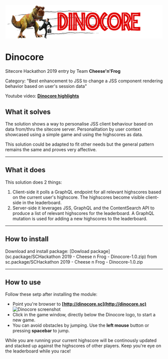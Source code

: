 ![Dinocore Logo](documentation/images/logo.png?raw=true "Dinocore Logo")

# Dinocore

Sitecore Hackathon 2019 entry by Team **Cheese'n'Frog**

Category: "Best enhancement to JSS to change a JSS component rendering behavior based on user's session data"

Youtube video: **[Dinocore highlights](http://youtube.com/watch?v=xxx)**

## What it solves
The solution shows a way to personalise JSS client behaviour based on data from/thru the sitecore server. Personalitation by user context showcased using a simple game and using the highscores as data.

This solution could be adapted to fit other needs but the general pattern remains the same and proves very affective.

---

## What it does
This solution does 2 things: 
1. Client-side it polls a GraphQL endpoint for all relevant highscores based on the current user's highscore. The highscores become visible client-side in the leaderboard.
1. Server-side it leverages JSS, GraphQL and the ContentSearch API to produce a list of relevant highscores for the leaderboard. A GraphQL mutation is used for adding a new highscores to the leaderboard.

---

## How to install
Download and install package:
   [Dowload package](sc.package/SCHackathon 2019 - Cheese n Frog - Dinocore-1.0.zip) from sc.package/SCHackathon 2019 - Cheese n Frog - Dinocore-1.0.zip

---

## How to use
Follow these setp after installing the module:
* Point you're browser to **[http://dinocore.sc](http://dinocore.sc)**
![Dinocore screenshot](documentation/images/screenshot.png?raw=true "Dinocore screenshot")
* Click in the game window, directly below the Dinocore logo, to start a new game.
* You can avoid obstacles by jumping. Use the **__left mouse__** button or pressing **__spacebar__** to jump.

While you are running your current highscore will be continously updated and stacked up against the highscores of other players. Keep you're eye on the leaderboard while you race!
